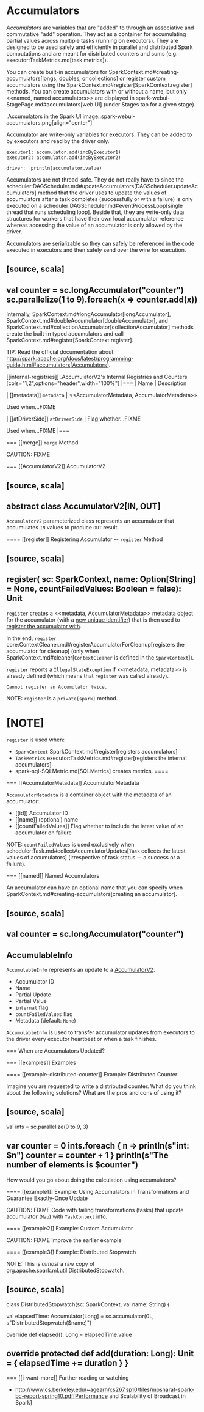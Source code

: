 # Accumulators

*Accumulators* are variables that are "added" to through an associative and commutative "add" operation. They act as a container for accumulating partial values across multiple tasks (running on executors). They are designed to be used safely and efficiently in parallel and distributed Spark computations and are meant for distributed counters and sums (e.g. executor:TaskMetrics.md[task metrics]).

You can create built-in accumulators for SparkContext.md#creating-accumulators[longs, doubles, or collections] or register custom accumulators using the SparkContext.md#register[SparkContext.register] methods. You can create accumulators with or without a name, but only <<named, named accumulators>> are displayed in spark-webui-StagePage.md#accumulators[web UI] (under Stages tab for a given stage).

.Accumulators in the Spark UI
image::spark-webui-accumulators.png[align="center"]

Accumulator are write-only variables for executors. They can be added to by executors and read by the driver only.

```
executor1: accumulator.add(incByExecutor1)
executor2: accumulator.add(incByExecutor2)

driver:  println(accumulator.value)
```

Accumulators are not thread-safe. They do not really have to since the scheduler:DAGScheduler.md#updateAccumulators[DAGScheduler.updateAccumulators] method that the driver uses to update the values of accumulators after a task completes (successfully or with a failure) is only executed on a scheduler:DAGScheduler.md#eventProcessLoop[single thread that runs scheduling loop]. Beside that, they are write-only data structures for workers that have their own local accumulator reference whereas accessing the value of an accumulator is only allowed by the driver.

Accumulators are serializable so they can safely be referenced in the code executed in executors and then safely send over the wire for execution.

[source, scala]
----
val counter = sc.longAccumulator("counter")
sc.parallelize(1 to 9).foreach(x => counter.add(x))
----

Internally, SparkContext.md#longAccumulator[longAccumulator], SparkContext.md#doubleAccumulator[doubleAccumulator], and SparkContext.md#collectionAccumulator[collectionAccumulator] methods create the built-in typed accumulators and call SparkContext.md#register[SparkContext.register].

TIP: Read the official documentation about http://spark.apache.org/docs/latest/programming-guide.html#accumulators[Accumulators].

[[internal-registries]]
.AccumulatorV2's Internal Registries and Counters
[cols="1,2",options="header",width="100%"]
|===
| Name
| Description

| [[metadata]] `metadata`
| <<AccumulatorMetadata, AccumulatorMetadata>>

Used when...FIXME

| [[atDriverSide]] `atDriverSide`
| Flag whether...FIXME

Used when...FIXME
|===

=== [[merge]] `merge` Method

CAUTION: FIXME

=== [[AccumulatorV2]] AccumulatorV2

[source, scala]
----
abstract class AccumulatorV2[IN, OUT]
----

`AccumulatorV2` parameterized class represents an accumulator that accumulates `IN` values to produce `OUT` result.

==== [[register]] Registering Accumulator -- `register` Method

[source, scala]
----
register(
  sc: SparkContext,
  name: Option[String] = None,
  countFailedValues: Boolean = false): Unit
----

`register` creates a <<metadata, AccumulatorMetadata>> metadata object for the accumulator (with a [new unique identifier](AccumulatorContext.md#newId)) that is then used to [register the accumulator with](AccumulatorContext.md#register).

In the end, `register` core:ContextCleaner.md#registerAccumulatorForCleanup[registers the accumulator for cleanup] (only when SparkContext.md#cleaner[`ContextCleaner` is defined in the `SparkContext`]).

`register` reports a `IllegalStateException` if <<metadata, metadata>> is already defined (which means that `register` was called already).

```
Cannot register an Accumulator twice.
```

NOTE: `register` is a `private[spark]` method.

[NOTE]
====
`register` is used when:

* `SparkContext` SparkContext.md#register[registers accumulators]
* `TaskMetrics` executor:TaskMetrics.md#register[registers the internal accumulators]
* spark-sql-SQLMetric.md[SQLMetrics] creates metrics.
====

=== [[AccumulatorMetadata]] AccumulatorMetadata

`AccumulatorMetadata` is a container object with the metadata of an accumulator:

* [[id]] Accumulator ID
* [[name]] (optional) name
* [[countFailedValues]] Flag whether to include the latest value of an accumulator on failure

NOTE: `countFailedValues` is used exclusively when scheduler:Task.md#collectAccumulatorUpdates[`Task` collects the latest values of accumulators] (irrespective of task status -- a success or a failure).

=== [[named]] Named Accumulators

An accumulator can have an optional name that you can specify when SparkContext.md#creating-accumulators[creating an accumulator].

[source, scala]
----
val counter = sc.longAccumulator("counter")
----

## AccumulableInfo

`AccumulableInfo` represents an update to a [AccumulatorV2](AccumulatorV2.md).

* <span id="AccumulableInfo-id"> Accumulator ID
* <span id="AccumulableInfo-name"> Name
* <span id="AccumulableInfo-update"> Partial Update
* <span id="AccumulableInfo-value"> Partial Value
* <span id="AccumulableInfo-internal"> `internal` flag
* <span id="AccumulableInfo-countFailedValues"> `countFailedValues` flag
* <span id="AccumulableInfo-metadata"> Metadata (default: `None`)

`AccumulableInfo` is used to transfer accumulator updates from executors to the driver every executor heartbeat or when a task finishes.

=== When are Accumulators Updated?

=== [[examples]] Examples

==== [[example-distributed-counter]] Example: Distributed Counter

Imagine you are requested to write a distributed counter. What do you think about the following solutions? What are the pros and cons of using it?

[source, scala]
----
val ints = sc.parallelize(0 to 9, 3)

var counter = 0
ints.foreach { n =>
  println(s"int: $n")
  counter = counter + 1
}
println(s"The number of elements is $counter")
----

How would you go about doing the calculation using accumulators?

==== [[example1]] Example: Using Accumulators in Transformations and Guarantee Exactly-Once Update

CAUTION: FIXME Code with failing transformations (tasks) that update accumulator (`Map`) with `TaskContext` info.

==== [[example2]] Example: Custom Accumulator

CAUTION: FIXME Improve the earlier example

==== [[example3]] Example: Distributed Stopwatch

NOTE: This is _almost_ a raw copy of org.apache.spark.ml.util.DistributedStopwatch.

[source, scala]
----
class DistributedStopwatch(sc: SparkContext, val name: String) {

  val elapsedTime: Accumulator[Long] = sc.accumulator(0L, s"DistributedStopwatch($name)")

  override def elapsed(): Long = elapsedTime.value

  override protected def add(duration: Long): Unit = {
    elapsedTime += duration
  }
}
----

=== [[i-want-more]] Further reading or watching

* http://www.cs.berkeley.edu/~agearh/cs267.sp10/files/mosharaf-spark-bc-report-spring10.pdf[Performance and Scalability of Broadcast in Spark]
